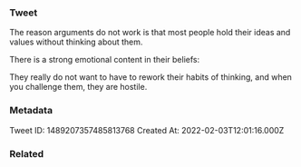 ### Tweet
The reason arguments do not work is that most people hold their ideas and values without thinking about them.

There is a strong emotional content in their beliefs:

They really do not want to have to rework their habits of thinking, and when you challenge them, they are hostile.

### Metadata
Tweet ID: 1489207357485813768
Created At: 2022-02-03T12:01:16.000Z

### Related

